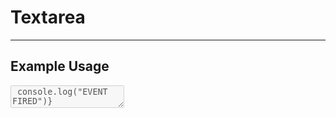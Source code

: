<script lang="ts">
  import { Textarea } from "/src/lib";

  let textValue = "Change this text";
  let isDisabled = false;
</script>


# Textarea

---

## Example Usage

<div style="margin-bottom:20px">
  <Textarea
    label="Textarea label"
    id="textarea-id"
    bind:value={textValue}
    size="md"
    placeholder="Enter description"
    disabled={isDisabled}
    on:keyup={() => console.log("EVENT FIRED")}
  />
</div>

<p>Entered Text: {textValue}</p>

```svelte
<script>
  import { Textarea } from "@fanny-pack-ui/svelte-kit";

  let textValue = "Change this text";
  let isDisabled = false;
</script>

<div style="margin-bottom:20px">
  <Textarea
    label="Textarea label"
    id="textarea-id"
    bind:value={textValue}
    size="md"
    placeholder="Enter description"
    disabled={isDisabled}
  />
</div>
```

---

## Custom Textarea Styles
The original intention for these custom styles was to set `--custom-textarea-bg-color="transparent"` so the `<Textarea>` field would blend into the background. A few extra custom style rules have been provided for even more customizability.


You can set the following custom variables:

* `--custom-textarea-bg-color`
* `--custom-textarea-border-color`
* `--custom-textarea-text-color`
* `--custom-textarea-placeholder-text-color`

<div style="margin-bottom:20px">
  <Textarea
    bind:value={textValue}
    size="md"
    placeholder="Write a note"
    --custom-textarea-bg-color="pink"
    --custom-textarea-border-color="darkred"
    --custom-textarea-text-color="darkred"
    --custom-textarea-placeholder-text-color="var(--white)"
  />
</div>

```svelte
<Textarea
  bind:value={textValue}
  size="md"
  placeholder="Write a note"
  --custom-textarea-bg-color="pink"
  --custom-textarea-border-color="darkred"
  --custom-textarea-text-color="darkred"
  --custom-textarea-placeholder-text-color="var(--white)"
/>
```

---

## Props
| Prop name | Type | Possible values | Default value | Description |
| --------- | ---- | --------------- | ------------- | ----------- |
| `label`<br>(optional) | `string` | Any string | `""` (an empty string) | This prop will provide a label for the `textarea` field. If no `label` prop is provided, then the label will not be displayed. |
| `id` (optional) | `string` | Any string | `""` (empty string) | You can give your `<Textarea>` components an id value, if necessary, just like you can with regular `<textarea>` elements. |
| `bind:value` | `string` | Any string | `""` (empty string) | In order for the `textarea` field to be updated with a string value, this component’s value property needs to be bound to a string variable. |
| `padding` | `string` | `xs`, `sm`, `md`, `lg`, `xl` | `sm` | This prop will set the padding for the input field.<br><br>The default value can be changed in the `/src/fp-env-vars/.env` file. |
| `fontSize` | `string` | `xs`, `sm`, `md`, `lg`, `xl` | `md` | This prop will set the font size for the input field.<br><br>The default value can be changed in the `/src/fp-env-vars/.env` file. |
| `placeholder` | `string` | Any string | NA | This prop will act as the placeholder when the `textarea` field is empty. |
| `disabled` | `boolean` | `true`, `false` | `false` | This prop will disable the `textarea` field. |
| `{...restProps}` | NA | Any attribute that you can pass to a `<textarea>` element. | NA | This component does not specify every possible attribute that you can pass to a `<textarea>` element. However, `restProps` allows you to pass any attributes to this `<Textarea />` component that you could normally pass to a `<textarea>` element. For example, if you want to specify a taller `<Textarea>` component, then you could pass the `rows` prop, like this: `rows="10"`

<br>

## Event Forwarding
| Event | Description |
| ----- | ----------- |
| `on:input` | This component forwards the `input` event, so you can call an event handler when a user enters a value into the `textarea` field. |
| `on:keyup` | This component forwards the `keyup` event, so you can call an event handler when a user presses a key while this component has focus. |
| `on:blur` | This component forwards the `blur` event, so you can call an event handler when this component loses focus. |
